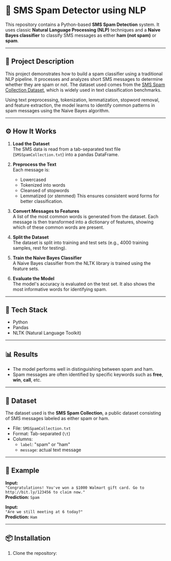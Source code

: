 # 📧 SMS Spam Detector using NLP

This repository contains a Python-based **SMS Spam Detection** system. It uses classic **Natural Language Processing (NLP)** techniques and a **Naive Bayes classifier** to classify SMS messages as either **ham (not spam)** or **spam**.

---

## 📄 Project Description

This project demonstrates how to build a spam classifier using a traditional NLP pipeline. It processes and analyzes short SMS messages to determine whether they are spam or not. The dataset used comes from the [SMS Spam Collection Dataset](https://www.dt.fee.unicamp.br/~tiago/smsspamcollection/), which is widely used in text classification benchmarks.

Using text preprocessing, tokenization, lemmatization, stopword removal, and feature extraction, the model learns to identify common patterns in spam messages using the Naive Bayes algorithm.

---

## ⚙️ How It Works

1. **Load the Dataset**  
   The SMS data is read from a tab-separated text file (`SMSSpamCollection.txt`) into a pandas DataFrame.

2. **Preprocess the Text**  
   Each message is:
   - Lowercased
   - Tokenized into words
   - Cleansed of stopwords
   - Lemmatized (or stemmed)
   This ensures consistent word forms for better classification.

3. **Convert Messages to Features**  
   A list of the most common words is generated from the dataset. Each message is then transformed into a dictionary of features, showing which of these common words are present.

4. **Split the Dataset**  
   The dataset is split into training and test sets (e.g., 4000 training samples, rest for testing).

5. **Train the Naive Bayes Classifier**  
   A Naive Bayes classifier from the NLTK library is trained using the feature sets.

6. **Evaluate the Model**  
   The model's accuracy is evaluated on the test set. It also shows the most informative words for identifying spam.

---

## 🧠 Tech Stack

- Python
- Pandas
- NLTK (Natural Language Toolkit)

---

## 📊 Results

- The model performs well in distinguishing between spam and ham.
- Spam messages are often identified by specific keywords such as **free**, **win**, **call**, etc.

---

## 📁 Dataset

The dataset used is the **SMS Spam Collection**, a public dataset consisting of SMS messages labeled as either spam or ham.

- File: `SMSSpamCollection.txt`
- Format: Tab-separated (`\t`)
- Columns:
  - `label`: "spam" or "ham"
  - `message`: actual text message

---

## 🧪 Example

**Input:**  
`"Congratulations! You've won a $1000 Walmart gift card. Go to http://bit.ly/123456 to claim now."`  
**Prediction:** `Spam`

**Input:**  
`"Are we still meeting at 6 today?"`  
**Prediction:** `Ham`

---

## 📦 Installation

1. Clone the repository:

```bash
